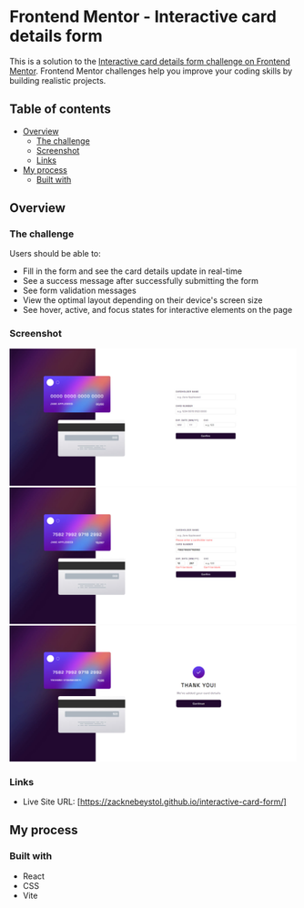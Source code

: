 # Frontend Mentor - Interactive card details form

This is a solution to the [Interactive card details form challenge on Frontend Mentor](https://www.frontendmentor.io/challenges/interactive-card-details-form-XpS8cKZDWw). Frontend Mentor challenges help you improve your coding skills by building realistic projects. 

## Table of contents

- [Overview](#overview)
  - [The challenge](#the-challenge)
  - [Screenshot](#screenshot)
  - [Links](#links)
- [My process](#my-process)
  - [Built with](#built-with)

## Overview

### The challenge

Users should be able to:

- Fill in the form and see the card details update in real-time
- See a success message after successfully submitting the form
- See form validation messages
- View the optimal layout depending on their device's screen size
- See hover, active, and focus states for interactive elements on the page

### Screenshot

![](./src/assets/images/screenshot-first.png)
![](./src/assets/images/screenshot-second.png)
![](./src/assets/images/screenshot-third.png)

### Links

- Live Site URL: [https://zacknebeystol.github.io/interactive-card-form/]

## My process

### Built with

- React
- CSS
- Vite